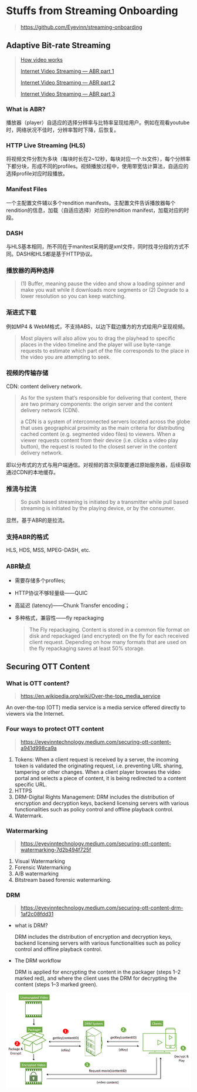 # Stuffs from Streaming Onboarding

> https://github.com/Eyevinn/streaming-onboarding

## Adaptive Bit-rate Streaming

> [How video works](https://howvideo.works/)
>
> [Internet Video Streaming — ABR part 1](https://medium.com/@eyevinntechnology/internet-video-streaming-abr-part-1-b10964849e19)
>
> [Internet Video Streaming — ABR part 2](https://medium.com/@eyevinntechnology/internet-video-streaming-abr-part-2-dbce136b0d7c)
>
> [Internet Video Streaming — ABR part 3](https://medium.com/@eyevinntechnology/internet-video-streaming-abr-part-3-45ff4bb3d436)

### What is ABR?

播放器（player）自适应的选择分辨率与比特率呈现给用户。例如在观看youtube时，网络状况不佳时，分辨率暂时下降，后恢复。

### HTTP Live Streaming (HLS)

将视频文件分割为多块（每块时长在2~12秒，每块对应一个.ts文件），每个分辨率下都分块，形成不同的profiles。视频播放过程中，使用带宽估计算法，自适应的选择profile对应时段播放。

### Manifest Files

一个主配置文件辅以多个rendition manifests。主配置文件告诉播放器每个rendition的信息，加载（自适应选择）对应的rendition manifest，加载对应的时段。

### DASH

与HLS基本相同，所不同在于manitest采用的是xml文件，同时找寻分段的方式不同。DASH和HLS都是基于HTTP协议。

### 播放器的两种选择

>  (1) Buffer, meaning pause the video and show a loading spinner and make you wait while it downloads more segments or (2) Degrade to a lower resolution so you can keep watching. 

### 渐进式下载

例如MP4 & WebM格式，不支持ABS，以边下载边播方的方式给用户呈现视频。

> Most players will also allow you to drag the playhead to specific places in the video timeline and the player will use byte-range requests to estimate which part of the file corresponds to the place in the video you are attempting to seek.

### 视频的传输存储

CDN: content delivery network. 

> As for the system that’s responsible for delivering that content, there are two primary components: the origin server and the content delivery network (CDN).
>
> a CDN is a system of interconnected servers located across the globe that uses geographical proximity as the main criteria for distributing cached content (e.g. segmented video files) to viewers. When a viewer requests content from their device (i.e. clicks a video play button), the request is routed to the closest server in the content delivery network.

即以分布式的方式与用户端通信。对视频的首次获取要通过原始服务器，后续获取通过CDN的本地缓存。

### 推流与拉流

> So push based streaming is initiated by a transmitter while pull based streaming is initiated by the playing device, or by the consumer.

显然，基于ABR的是拉流。

### 支持ABR的格式

HLS, HDS, MSS, MPEG-DASH, etc.

### ABR缺点

- 需要存储多个profiles;

- HTTP协议不够轻量级——QUIC

- 高延迟 (latency)——Chunk Transfer encoding；

- 多种格式，兼容性——fly repackaging

  > The Fly repackaging. Content is stored in a common file format on disk and repackaged (and encrypted) on the fly for each received client request. Depending on how many formats that are used on the fly repackaging saves at least 50% storage.

## Securing OTT Content

### What is OTT content?

> https://en.wikipedia.org/wiki/Over-the-top_media_service

An over-the-top (OTT) media service is a media service offered directly to viewers via the Internet. 

### Four ways to protect OTT content

> https://eyevinntechnology.medium.com/securing-ott-content-a941d998ca9a

1. Tokens: When a client request is received by a server, the incoming token is validated the originating request, i.e. preventing URL sharing, tampering or other changes. When a client player browses the video portal and selects a piece of content, it is being redirected to a content specific URL.
2. HTTPS
3. DRM-Digital Rights Management: DRM includes the distribution of encryption and decryption keys, backend licensing servers with various functionalities such as policy control and offline playback control.
4. Watermark.

### Watermarking

> https://eyevinntechnology.medium.com/securing-ott-content-watermarking-7d2b494f725f

1. Visual Watermarking
2. Forensic Watermarking
3. A/B watermarking
4. Bitstream based forensic watermarking.

### DRM

> https://eyevinntechnology.medium.com/securing-ott-content-drm-1af2c08fdd31

- what is DRM?

   DRM includes the distribution of encryption and decryption keys, backend licensing servers with various functionalities such as policy control and offline playback control. 

- The DRM workflow

   DRM is applied for encrypting the content in the packager (steps 1–2 marked red), and where the client uses the DRM for decrypting the content (steps 1–3 marked green).

![key dis](./images/eyevinn-drm-keydis.png)



